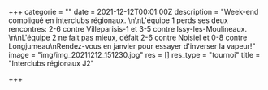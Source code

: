 +++
categorie = ""
date = 2021-12-12T00:01:00Z
description = "Week-end compliqué en interclubs régionaux. \n\nL'équipe 1 perds ses deux rencontres: 2-6 contre Villeparisis-1 et 3-5 contre Issy-les-Moulineaux. \n\nL'équipe 2 ne fait pas mieux, défait 2-6 contre Noisiel et 0-8 contre Longjumeau\nRendez-vous en janvier pour essayer d'inverser la vapeur!"
image = "img/img_20211212_151230.jpg"
res = []
res_type = "tournoi"
title = "Interclubs régionaux J2"

+++
